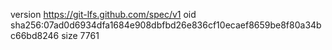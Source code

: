 version https://git-lfs.github.com/spec/v1
oid sha256:07ad0d6934dfa1684e908dbfbd26e836cf10ecaef8659be8f80a34bc66bd8246
size 7761
